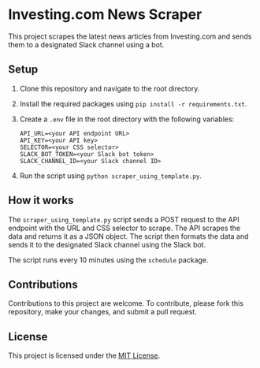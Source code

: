 # Investing.com News Scraper

This project scrapes the latest news articles from Investing.com and sends them to a designated Slack channel using a bot.

## Setup

1. Clone this repository and navigate to the root directory.
2. Install the required packages using `pip install -r requirements.txt`.
3. Create a `.env` file in the root directory with the following variables:

   ```
   API_URL=<your API endpoint URL>
   API_KEY=<your API key>
   SELECTOR=<your CSS selector>
   SLACK_BOT_TOKEN=<your Slack bot token>
   SLACK_CHANNEL_ID=<your Slack channel ID>
   ```

4. Run the script using `python scraper_using_template.py`.

## How it works

The `scraper_using_template.py` script sends a POST request to the API endpoint with the URL and CSS selector to scrape. The API scrapes the data and returns it as a JSON object. The script then formats the data and sends it to the designated Slack channel using the Slack bot.

The script runs every 10 minutes using the `schedule` package.

## Contributions

Contributions to this project are welcome. To contribute, please fork this repository, make your changes, and submit a pull request.

## License

This project is licensed under the [MIT License](https://opensource.org/licenses/MIT).
